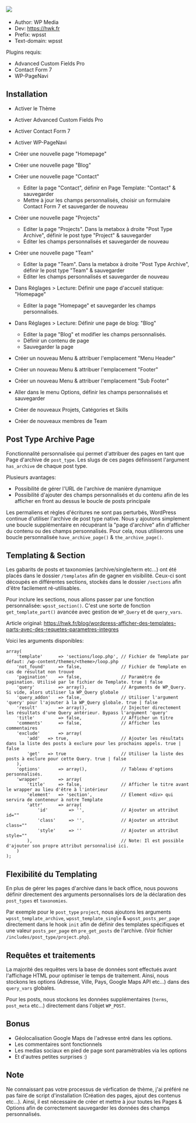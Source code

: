 # ![](https://i.imgur.com/d4EobC1.png)

+ Author: WP Media
+ Dev: https://hwk.fr
+ Prefix: wpsst
+ Text-domain: wpsst

Plugins requis:

+ Advanced Custom Fields Pro
+ Contact Form 7
+ WP-PageNavi

## Installation

+ Activer le Thème
+ Activer Advanced Custom Fields Pro
+ Activer Contact Form 7
+ Activer WP-PageNavi

+ Créer une nouvelle page "Homepage"
+ Créer une nouvelle page "Blog"
+ Créer une nouvelle page "Contact"
    + Editer la page "Contact", définir en Page Template: "Contact" & sauvegarder
    + Mettre à jour les champs personnalisés, choisir un formulaire Contact Form 7 et sauvegarder de nouveau
    
+ Créer une nouvelle page "Projects"
    + Editer la page "Projects". Dans la metabox à droite "Post Type Archive", définir le post type "Project" & sauvegarder
    + Editer les champs personnalisés et sauvegarder de nouveau
+ Créer une nouvelle page "Team"
    + Editer la page "Team". Dans la metabox à droite "Post Type Archive", définir le post type "Team" & sauvegarder
    + Editer les champs personnalisés et sauvegarder de nouveau

+ Dans Réglages > Lecture: Définir une page d'accueil statique: "Homepage"
    + Editer la page "Homepage" et sauvegarder les champs personnalisés.
+ Dans Réglages > Lecture: Définir une page de blog: "Blog"
    + Editer la page "Blog" et modifier les champs personnalisés.
    + Définir un contenu de page
    + Sauvegarder la page

+ Créer un nouveau Menu & attribuer l'emplacement "Menu Header"
+ Créer un nouveau Menu & attribuer l'emplacement "Footer"
+ Créer un nouveau Menu & attribuer l'emplacement "Sub Footer"

+ Aller dans le menu Options, définir les champs personnalisés et sauvegarder

+ Créer de nouveaux Projets, Catégories et Skills
+ Créer de nouveaux membres de Team

## Post Type Archive Page

Fonctionnalité personnalisée qui permet d'attribuer des pages en tant que Page d'archive de `post_type`. Les slugs de ces pages définissent l'argument `has_archive` de chaque post type.

Plusieurs avantages:
+ Possibilité de gérer l'URL de l'archive de manière dynamique
+ Possibilité d'ajouter des champs personnalisés et du contenu afin de les afficher en front au dessus le boucle de posts principale

Les permaliens et règles d'écritures ne sont pas perturbés, WordPress continue d'utiliser l'archive de post type native. Nous y ajoutons simplement une boucle supplémentaire en récupérant la "page d'archive" afin d'afficher du contenu ou des champs personnalisés. Pour cela, nous utiliserons une boucle personnalisée `have_archive_page()` & `the_archive_page()`. 

## Templating & Section

Les gabarits de posts et taxonomies (archive/single/term etc...) ont été placés dans le dossier `/templates` afin de gagner en visibilité. Ceux-ci sont découpés en différentes sections, stockés dans le dossier `/sections` afin d'être facilement ré-utilisables.

Pour inclure les sections, nous allons passer par une fonction personnalisée: `wpsst_section()`. C'est une sorte de fonction `get_template_part()` avancée avec gestion de `WP_Query` et de `query_vars`.

Article original: https://hwk.fr/blog/wordpress-afficher-des-templates-parts-avec-des-requetes-parametres-integres

Voici les arguments disponibles:

```
array(
    'template'      => 'sections/loop.php', // Fichier de Template par défaut: /wp-content/themes/<theme>/loop.php
    'not_found'     => false,               // Fichier de Template en cas de résultat non trouvé
    'pagination'    => false,               // Paramètre de pagination. Utilisé par le fichier de Template. true | false
    'query'         => array(),             // Arguments de WP_Query. Si vide, alors utiliser la WP_Query globale
    'query_addon'   => false,               // Utiliser l'argument 'query' pour l'ajouter à la WP_Query globale. true | false
    'result'        => array(),             // Injecter directement les résultats d'une Query antérieur. Bypass l'argument 'query'
    'title'         => false,               // Afficher un titre
    'comments'      => false,               // Afficher les commentaires
    'exclude'       => array(
        'add'   => true,                    // Ajouter les résultats dans la liste des posts à exclure pour les prochains appels. true | false
        'get'   => true                     // Utiliser la liste des posts à exclure pour cette Query. true | false
    ),
    'options'       => array(),             // Tableau d'options personnalisés.
    'wrapper'       => array(
        'title'     => false,               // Afficher le titre avant le wrapper au lieu d'être à l'intérieur
        'element'   => 'section',           // Element <div> qui servira de conteneur à notre Template
        'attr'      => array(
            'id'        => '',              // Ajouter un attribut id=""
            'class'     => '',              // Ajouter un attribut class=""
            'style'     => ''               // Ajouter un attribut style=""
        ),                                  // Note: Il est possible d'ajouter son propre attribut personnalisé ici.
    )
);
```

## Flexibilité du Templating

En plus de gérer les pages d'archive dans le back office, nous pouvons définir directement des arguments personnalisés lors de la déclaration des `post_types` et `taxonomies`.

Par exemple pour le `post_type` `project`, nous ajoutons les arguments `wpsst_template_archive`, `wpsst_template_single` & `wpsst_posts_per_page` directement dans le hook `init` afin de définir des templates spécifiques et une valeur `posts_per_page` en `pre_get_posts` de l'archive. (Voir fichier `/includes/post_type/project.php`).

## Requêtes et traitements

La majorité des requêtes vers la base de données sont effectués avant l'affichage HTML pour optimiser le temps de traitement. Ainsi, nous stockons les options (Adresse, Ville, Pays, Google Maps API etc...) dans des `query_vars` globales.

Pour les posts, nous stockons les données supplémentaires (`terms`, `post_meta` etc...) directement dans l'objet `WP_POST`.

## Bonus

+ Géolocalisation Google Maps de l'adresse entré dans les options.
+ Les commentaires sont fonctionnels
+ Les medias sociaux en pied de page sont paramètrables via les options
+ Et d'autres petites surprises :)

## Note

Ne connaissant pas votre processus de vérfication de thème, j'ai préféré ne pas faire de script d'installation (Création des pages, ajout des contenus etc...). Ainsi, il est nécessaire de créer et mettre à jour toutes les Pages & Options afin de correctement sauvegarder les données des champs personnalisés.
